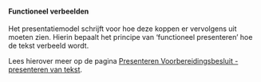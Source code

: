 #### Functioneel verbeelden

Het presentatiemodel schrijft voor hoe deze koppen er vervolgens uit moeten
zien. Hierin bepaalt het principe van ‘functioneel presenteren’ hoe de tekst
verbeeld wordt.

Lees hierover meer op de pagina [Presenteren Voorbereidingsbesluit - presenteren
van
tekst](/voorbereidingsbesluit/presenteren-voorbereidingsbesluit#snippet-356).
